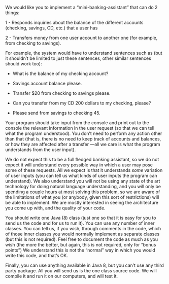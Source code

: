 We would like you to implement a “mini-banking-assistant” that can do 2 things:

1 - Responds inquiries about the balance of the different accounts (checking, savings, CD, etc.) that a user has

2 - Transfers money from one user account to another one (for example, from checking to savings).

For example, the system would have to understand sentences such as (but it shouldn’t be limited to just these sentences, other similar sentences should work too):

- What is the balance of my checking account?

- Savings account balance please.

- Transfer $20 from checking to savings please.

- Can you transfer from my CD 200 dollars to my checking, please?

- Please send from savings to checking 45.

Your program should take input from the console and print out to the console the relevant information in the user request (so that we can tell what the program understood). You don’t need to perform any action other than that (that is, there is no need to keep track of accounts and balances, or how they are affected after a transfer —all we care is what the program understands from the user input).

We do not expect this to be a full fledged banking assistant, so we do not expect it will understand every possible way in which a user may pose some of these requests. All we expect is that it understands *some* variation of user inputs (you can tell us what kinds of user inputs the program can understand). We also understand you will not be using any state of the art technology for doing natural language understanding, and you will only be spending a couple hours at most solving this problem, so we are aware of the limitations of what you (or anybody, given this sort of restrictions) will be able to implement. We are mostly interested in seeing the architecture you come up with, and the quality of your code.

You should write one Java (8) class (just one so that it is easy for you to send us the code and for us to run it). You can use any number of inner classes. You can tell us, if you wish, through comments in the code, which of those inner classes you would normally implement as separate classes (but this is not required). Feel free to document the code as much as you wish (the more the better, but again, this is not required, only for “bonus points”) We understand this is not the “normal” way in which you would write this code, and that’s OK.

Finally, you can use anything available in Java 8, but you can’t use any third party package. All you will send us is the one class source code. We will compile it and run it on our computers, and will test it.

